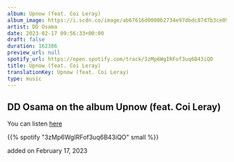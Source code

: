 ```yaml
---
album: Upnow (feat. Coi Leray)
album_image: https://i.scdn.co/image/ab67616d0000b2734e97dbdc87d7b3ce09fd5518
artist: DD Osama
date: 2023-02-17 09:56:33+00:00
draft: false
duration: 162386
preview_url: null
spotify_url: https://open.spotify.com/track/3zMp6WgIRFof3uq6B43iQO
title: Upnow (feat. Coi Leray)
translationKey: Upnow (feat. Coi Leray)
type: music
---
```


## DD Osama on the album Upnow (feat. Coi Leray)

You can listen [here](https://open.spotify.com/track/3zMp6WgIRFof3uq6B43iQO)

{{% spotify "3zMp6WgIRFof3uq6B43iQO" small %}}

added on February 17, 2023